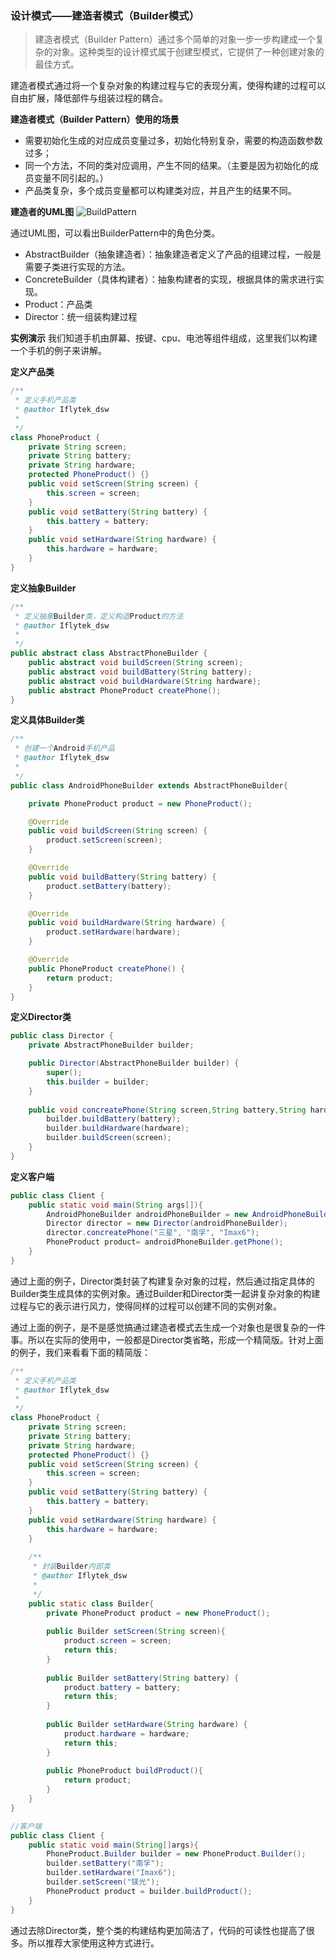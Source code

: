 ### 设计模式——建造者模式（Builder模式）
>建造者模式（Builder Pattern）通过多个简单的对象一步一步构建成一个复杂的对象。这种类型的设计模式属于创建型模式，它提供了一种创建对象的最佳方式。

建造者模式通过将一个复杂对象的构建过程与它的表现分离，使得构建的过程可以自由扩展，降低部件与组装过程的耦合。

**建造者模式（Builder Pattern）使用的场景**
- 需要初始化生成的对应成员变量过多，初始化特别复杂，需要的构造函数参数过多；
- 同一个方法，不同的类对应调用，产生不同的结果。（主要是因为初始化的成员变量不同引起的。）
- 产品类复杂，多个成员变量都可以构建类对应，并且产生的结果不同。

**建造者的UML图**
![BuildPattern](https://github.com/dengshiwei/work-summary/blob/master/work-blog/Java%E5%9F%BA%E7%A1%80%E7%9F%A5%E8%AF%86/%E8%AE%BE%E8%AE%A1%E6%A8%A1%E5%BC%8F/%E5%BB%BA%E9%80%A0%E8%80%85%E6%A8%A1%E5%BC%8F/BuilderPattern.png)

通过UML图，可以看出BuilderPattern中的角色分类。
- AbstractBuilder（抽象建造者）：抽象建造者定义了产品的组建过程，一般是需要子类进行实现的方法。
- ConcreteBuilder（具体构建者）：抽象构建者的实现，根据具体的需求进行实现。
- Product：产品类
- Director：统一组装构建过程

**实例演示**
我们知道手机由屏幕、按键、cpu、电池等组件组成，这里我们以构建一个手机的例子来讲解。

**定义产品类**
```java
/**
 * 定义手机产品类
 * @author Iflytek_dsw
 *
 */
class PhoneProduct {
	private String screen;
	private String battery;
	private String hardware;
	protected PhoneProduct() {}
	public void setScreen(String screen) {
		this.screen = screen;
	}
	public void setBattery(String battery) {
		this.battery = battery;
	}
	public void setHardware(String hardware) {
		this.hardware = hardware;
	}
}
```

**定义抽象Builder**
```java
/**
 * 定义抽象Builder类，定义构造Product的方法
 * @author Iflytek_dsw
 *
 */
public abstract class AbstractPhoneBuilder {
	public abstract void buildScreen(String screen);
	public abstract void buildBattery(String battery);
	public abstract void buildHardware(String hardware);
	public abstract PhoneProduct createPhone();
}
```

**定义具体Builder类**
```java
/**
 * 创建一个Android手机产品
 * @author Iflytek_dsw
 *
 */
public class AndroidPhoneBuilder extends AbstractPhoneBuilder{

	private PhoneProduct product = new PhoneProduct();

	@Override
	public void buildScreen(String screen) {
		product.setScreen(screen);
	}

	@Override
	public void buildBattery(String battery) {
		product.setBattery(battery);
	}

	@Override
	public void buildHardware(String hardware) {
		product.setHardware(hardware);
	}

	@Override
	public PhoneProduct createPhone() {
		return product;
	}
}
```

**定义Director类**
```java
public class Director {
	private AbstractPhoneBuilder builder;

	public Director(AbstractPhoneBuilder builder) {
		super();
		this.builder = builder;
	}
	
	public void concreatePhone(String screen,String battery,String hardware){
		builder.buildBattery(battery);
		builder.buildHardware(hardware);
		builder.buildScreen(screen);
	}
}
```
**定义客户端**
```java
public class Client {
	public static void main(String args[]){
		AndroidPhoneBuilder androidPhoneBuilder = new AndroidPhoneBuilder();
		Director director = new Director(androidPhoneBuilder);
		director.concreatePhone("三星", "南孚", "Imax6");
		PhoneProduct product= androidPhoneBuilder.getPhone();
	}
}
```
通过上面的例子，Director类封装了构建复杂对象的过程，然后通过指定具体的Builder类生成具体的实例对象。通过Builder和Director类一起讲复杂对象的构建过程与它的表示进行风力，使得同样的过程可以创建不同的实例对象。

通过上面的例子，是不是感觉搞通过建造者模式去生成一个对象也是很复杂的一件事。所以在实际的使用中，一般都是Director类省略，形成一个精简版。针对上面的例子，我们来看看下面的精简版：

```java
/**
 * 定义手机产品类
 * @author Iflytek_dsw
 *
 */
class PhoneProduct {
	private String screen;
	private String battery;
	private String hardware;
	protected PhoneProduct() {}
	public void setScreen(String screen) {
		this.screen = screen;
	}
	public void setBattery(String battery) {
		this.battery = battery;
	}
	public void setHardware(String hardware) {
		this.hardware = hardware;
	}
	
	/**
	 * 封装Builder内部类
	 * @author Iflytek_dsw
	 *
	 */
	public static class Builder{
		private PhoneProduct product = new PhoneProduct();
		
		public Builder setScreen(String screen){
			product.screen = screen;
			return this;
		}
		
		public Builder setBattery(String battery) {
			product.battery = battery;
			return this;
		}
		
		public Builder setHardware(String hardware) {
			product.hardware = hardware;
			return this;
		}
		
		public PhoneProduct buildProduct(){
			return product;
		}
	}
}

//客户端
public class Client {
	public static void main(String[]args){
		PhoneProduct.Builder builder = new PhoneProduct.Builder();
		builder.setBattery("南孚");
		builder.setHardware("Imax6");
		builder.setScreen("镁光");
		PhoneProduct product = builder.buildProduct();
	}
}

```

通过去除Director类，整个类的构建结构更加简洁了，代码的可读性也提高了很多。所以推荐大家使用这种方式进行。